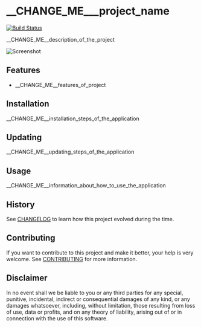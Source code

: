 # __CHANGE_ME___project_name

[![Build Status](https://travis-ci.com/erdaltsksn/__CHANGE_ME_reponame.svg?branch=master)](https://travis-ci.com/erdaltsksn/__CHANGE_ME_reponame)

__CHANGE_ME__description_of_the_project

![Screenshot](/media/screenshot.png)

## Features

- __CHANGE_ME__features_of_project

## Installation

__CHANGE_ME__installation_steps_of_the_application

## Updating

__CHANGE_ME__updating_steps_of_the_application

## Usage

__CHANGE_ME__information_about_how_to_use_the_application

## History

See [CHANGELOG](docs/CHANGELOG.md) to learn how this project evolved during the
time.

## Contributing

If you want to contribute to this project and make it better, your help is very
welcome. See [CONTRIBUTING](docs/CONTRIBUTING.md) for more information.

## Disclaimer

In no event shall we be liable to you or any third parties for any special,
punitive, incidental, indirect or consequential damages of any kind, or any
damages whatsoever, including, without limitation, those resulting from loss of
use, data or profits, and on any theory of liability, arising out of or in
connection with the use of this software.
